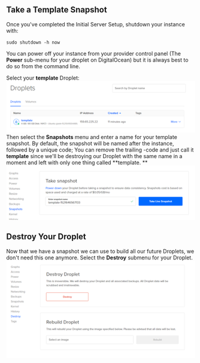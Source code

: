 ## Take a Template Snapshot

Once you've completed the Initial Server Setup, shutdown your instance with:

```
sudo shutdown -h now
```

You can power off your instance from your provider control panel \(The **Power** sub-menu for your droplet on DigitalOcean\) but it is always best to do so from the command line.

Select your **template** Droplet:![](/assets/snip_20180321103501.png)Then select the **Snapshots** menu and enter a name for your template snapshot. By default, the snapshot will be named after the instance, followed by a unique code; You can remove the trailing -code and just call it **template** since we'll be destroying our Droplet with the same name in a moment and left with only one thing called **template. **![](/assets/snip_20180321103627.png)

## Destroy Your Droplet

Now that we have a snapshot we can use to build all our future Droplets, we don't need this one anymore. Select the **Destroy** submenu for your Droplet.![](/assets/snip_20180321104028.png)

